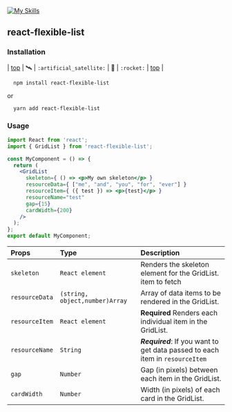 
[![My Skills](https://skills.thijs.gg/icons?i=react,typescript,css)](https://skills.thijs.gg)
## react-flexible-list

### Installation 
| [top](#travel--places) | :artificial_satellite: | `:artificial_satellite:` | :rocket: | `:rocket:` | [top](#table-of-contents) |

```http
  npm install react-flexible-list
```
or
```http
  yarn add react-flexible-list
```

### Usage
```jsx
import React from 'react';
import { GridList } from 'react-flexible-list';

const MyComponent = () => {
  return (
    <GridList
      skeleton={ () => <p>My own skeleton</p> }
      resourceData={ ["me", "and", "you", "for", "ever"] }
      resourceItem={ ({ test }) => <p>{test}</p> }
      resourceName="test"
      gap={15}
      cardWidth={200}
    />
  );
};
export default MyComponent;
```


| Props | Type     | Description                       |
| :-------- | :------- | :-------------------------------- |
| `skeleton`      | `React element` | Renders the skeleton element for the GridList. item to fetch |
|`resourceData`| `(string, object,number)Array`| Array of data items to be rendered in the GridList.|
| `resourceItem`| `React element` | **Required** Renders each individual item in the GridList.|
|`resourceName`| `String`| ***Required***: If you want to get data passed to each item in `resourceItem`|
|`gap`| `Number`| Gap (in pixels) between each item in the GridList.|
|`cardWidth`| `Number`| Width (in pixels) of each card in the GridList.|



